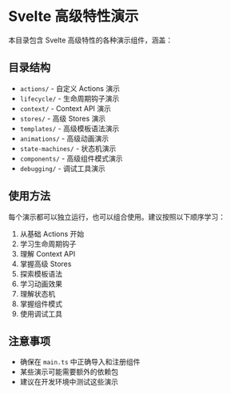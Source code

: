 # Svelte 高级特性演示

本目录包含 Svelte 高级特性的各种演示组件，涵盖：

## 目录结构

- `actions/` - 自定义 Actions 演示
- `lifecycle/` - 生命周期钩子演示
- `context/` - Context API 演示
- `stores/` - 高级 Stores 演示
- `templates/` - 高级模板语法演示
- `animations/` - 高级动画演示
- `state-machines/` - 状态机演示
- `components/` - 高级组件模式演示
- `debugging/` - 调试工具演示

## 使用方法

每个演示都可以独立运行，也可以组合使用。建议按照以下顺序学习：

1. 从基础 Actions 开始
2. 学习生命周期钩子
3. 理解 Context API
4. 掌握高级 Stores
5. 探索模板语法
6. 学习动画效果
7. 理解状态机
8. 掌握组件模式
9. 使用调试工具

## 注意事项

- 确保在 `main.ts` 中正确导入和注册组件
- 某些演示可能需要额外的依赖包
- 建议在开发环境中测试这些演示
